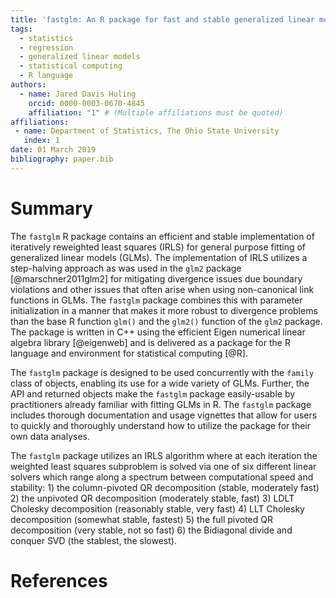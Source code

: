 ```yaml
---
title: 'fastglm: An R package for fast and stable generalized linear model fitting'
tags:
  - statistics
  - regression
  - generalized linear models
  - statistical computing
  - R language
authors:
  - name: Jared Davis Huling
    orcid: 0000-0003-0670-4845
    affiliation: "1" # (Multiple affiliations must be quoted)
affiliations:
 - name: Department of Statistics, The Ohio State University
   index: 1
date: 01 March 2019
bibliography: paper.bib
---
```


# Summary

The `fastglm` R package contains an efficient and stable implementation of iteratively
reweighted least squares (IRLS) for general purpose fitting of generalized linear models (GLMs). The 
implementation of IRLS utilizes a step-halving approach as was used in the `glm2` package 
[@marschner2011glm2] for mitigating divergence issues due boundary violations and other issues that 
often arise when using non-canonical link functions in GLMs. The `fastglm` package combines this with 
parameter initialization in a manner that makes it more robust to divergence problems than 
the base R function `glm()` and the `glm2()` function of the `glm2` package.
The package is written in C++ using the efficient Eigen numerical linear algebra library [@eigenweb]
and is delivered as a package for the R language and environment for statistical computing [@R].

The `fastglm` package is designed to be used concurrently with the `family` class of objects, enabling
its use for a wide variety of GLMs. Further, the API and returned objects make the `fastglm` package
easily-usable by practitioners already familiar with fitting GLMs in R. The `fastglm` package includes 
thorough documentation and usage vignettes that allow for users to quickly and thoroughly understand 
how to utilize the package for their own data analyses.

The `fastglm` package utilizes an IRLS algorithm where at each iteration the weighted least squares 
subproblem is solved via one of six different linear solvers which range along a spectrum between 
computational speed and stability: 1) the column-pivoted QR decomposition (stable, moderately fast) 
2) the unpivoted QR decomposition (moderately stable, fast) 3) LDLT Cholesky decomposition (reasonably 
stable, very fast) 4) LLT Cholesky decomposition (somewhat stable, fastest) 5) the full pivoted QR 
decomposition (very stable, not so fast) 6) the Bidiagonal divide and conquer SVD (the stablest, 
the slowest).





# References